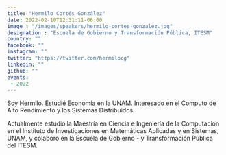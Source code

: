 ```yaml
---
title: "Hermilo Cortés González"
date: 2022-02-10T12:31:11-06:00
image : "/images/speakers/hermilo-cortes-gonzalez.jpg"
designation : "Escuela de Gobierno y Transformación Pública, ITESM"
country: ""
facebook: ""
instagram: ""
twitter: "https://twitter.com/hermilocg"
linkedin: ""
github: ""
events:
 - 2022
---
```


Soy Hermilo. Estudié Economía en la UNAM. Interesado en el Computo de Alto Rendimiento y los Sistemas Distribuidos.

Actualmente estudio la Maestría en Ciencia e Ingeniería de la Computación en el Instituto de Investigaciones en Matemáticas Aplicadas y en Sistemas, UNAM, y colaboro en la  Escuela de Gobierno - y Transformación Pública del ITESM.
